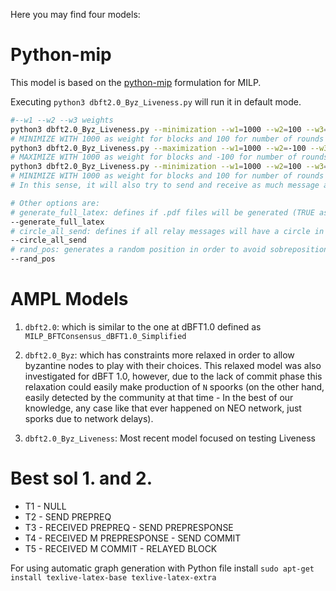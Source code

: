 Here you may find four models:

# Python-mip
This model is based on the [python-mip](https://github.com/coin-or/python-mip/) formulation for MILP.

Executing `python3 dbft2.0_Byz_Liveness.py` will run it in default mode.

```bash
#--w1 --w2 --w3 weights
python3 dbft2.0_Byz_Liveness.py --minimization --w1=1000 --w2=100 --w3=0
# MINIMIZE WITH 1000 as weight for blocks and 100 for number of rounds
python3 dbft2.0_Byz_Liveness.py --maximization --w1=1000 --w2=-100 --w3=0
# MAXIMIZE WITH 1000 as weight for blocks and -100 for number of rounds
python3 dbft2.0_Byz_Liveness.py --minimization --w1=1000 --w2=100 --w3=-1
# MINIMIZE WITH 1000 as weight for blocks and 100 for number of rounds and -1 for number of msgs sent.
# In this sense, it will also try to send and receive as much message as possible

# Other options are:
# generate_full_latex: defines if .pdf files will be generated (TRUE as default)
--generate_full_latex
# circle_all_send: defines if all relay messages will have a circle in the Tikz graph
--circle_all_send
# rand_pos: generates a random position in order to avoid sobreposition
--rand_pos
```


# AMPL Models
1. `dbft2.0`: which is similar to the one at dBFT1.0 defined as `MILP_BFTConsensus_dBFT1.0_Simplified`

2. `dbft2.0_Byz`: which has constraints more relaxed in order to allow byzantine nodes to play with their choices. This relaxed model was also investigated for dBFT 1.0, however, due to the lack of commit phase this relaxation could easily make production of `N` spoorks (on the other hand, easily detected by the community at that time - In the best of our knowledge, any case like that ever happened on NEO network, just sporks due to network delays).

3. `dbft2.0_Byz_Liveness`: Most recent model focused on testing Liveness

# Best sol 1. and 2.

* T1 - NULL
* T2 - SEND PREPREQ
* T3 - RECEIVED PREPREQ - SEND PREPRESPONSE
* T4 - RECEIVED M PREPRESPONSE - SEND COMMIT
* T5 - RECEIVED M COMMIT - RELAYED BLOCK

For using automatic graph generation with Python file install `sudo apt-get install texlive-latex-base texlive-latex-extra`
